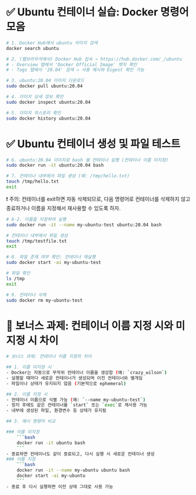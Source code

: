 # ✅ Ubuntu 컨테이너 실습: Docker 명령어 모음
```bash
# 1. Docker Hub에서 ubuntu 이미지 검색
docker search ubuntu

# 2. (웹브라우저에서) Docker Hub 접속 → https://hub.docker.com/_/ubuntu
# - Overview 탭에서 'Docker Official Image' 뱃지 확인
# - Tags 탭에서 '20.04' 검색 → 사용 예시와 Digest 확인 가능

# 3. ubuntu:20.04 이미지 다운로드
sudo docker pull ubuntu:20.04

# 4. 이미지 상세 정보 확인
sudo docker inspect ubuntu:20.04

# 5. 이미지 히스토리 확인
sudo docker history ubuntu:20.04
```
# ✅ Ubuntu 컨테이너 생성 및 파일 테스트
```bash
# 6. ubuntu:20.04 이미지로 bash 쉘 컨테이너 실행 (컨테이너 이름 미지정)
sudo docker run -it ubuntu:20.04 bash

# 7. 컨테이너 내부에서 파일 생성 (예: /tmp/hello.txt)
touch /tmp/hello.txt
exit
```
❗ 주의: 컨테이너를 exit하면 자동 삭제되므로, 다음 명령어로 컨테이너를 삭제하지 않고 종료하거나 이름을 지정해서 재사용할 수 있도록 하자.
```bash
# 6-2. 이름을 지정하여 실행
sudo docker run -it --name my-ubuntu-test ubuntu:20.04 bash

# 컨테이너 내부에서 파일 생성
touch /tmp/testfile.txt
exit

# 8. 파일 존재 여부 확인: 컨테이너 재실행
sudo docker start -ai my-ubuntu-test

# 파일 확인
ls /tmp
exit

# 9. 컨테이너 삭제
sudo docker rm my-ubuntu-test
```
# 🏅 보너스 과제: 컨테이너 이름 지정 시와 미지정 시 차이
```bash
# 보너스 과제: 컨테이너 이름 지정의 차이

## 1. 이름 미지정 시
- Docker는 자동으로 무작위 컨테이너 이름을 생성함 (예: `crazy_wilson`)
- 실행할 때마다 새로운 컨테이너가 생성되며 이전 컨테이너와 별개임
- 파일이나 상태가 유지되지 않음 (기본적으로 ephemeral)

## 2. 이름 지정 시
- 컨테이너 이름으로 식별 가능 (예: `--name my-ubuntu-test`)
- 정지 후에도 같은 컨테이너를 `start` 또는 `exec`로 재사용 가능
- 내부에 생성된 파일, 환경변수 등 상태가 유지됨

## 3. 예시 명령어 비교

### 이름 미지정
    ```bash
    docker run -it ubuntu bash
    ```
- 종료하면 컨테이너도 같이 종료되고, 다시 실행 시 새로운 컨테이너 생성
### 이름 지정
    ```bash
    docker run -it --name my-ubuntu ubuntu bash
    docker start -ai my-ubuntu
    ```
- 종료 후 다시 실행하면 이전 상태 그대로 사용 가능
```